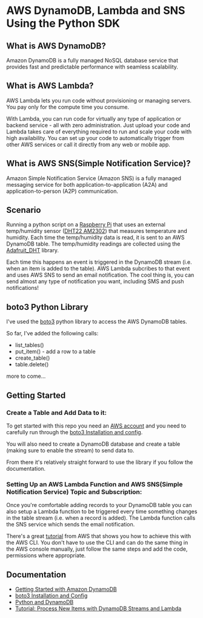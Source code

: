 # AWS DynamoDB, Lambda and SNS Using the Python SDK

## What is AWS DynamoDB?

Amazon DynamoDB is a fully managed NoSQL database service that provides fast and predictable performance with seamless scalability.

## What is AWS Lambda?

AWS Lambda lets you run code without provisioning or managing servers. You pay only for the compute time you consume.

With Lambda, you can run code for virtually any type of application or backend service - all with zero administration. Just upload your code and Lambda takes care of everything required to run and scale your code with high availability. You can set up your code to automatically trigger from other AWS services or call it directly from any web or mobile app.

## What is AWS SNS(Simple Notification Service)?

Amazon Simple Notification Service (Amazon SNS) is a fully managed messaging service for both application-to-application (A2A) and application-to-person (A2P) communication.

## Scenario

Running a python script on a [Raspberry Pi](https://www.raspberrypi.org/) that uses an external temp/humidity sensor ([DHT22 AM2302](https://www.amazon.co.uk/AZDelivery-DHT22-modul-parent/dp/B07Z6JRMCW)) that measures temperature and humidity. Each time the temp/humidity data is read, it is sent to an AWS DynamoDB table. The temp/humidity readings are collected using the [Adafruit_DHT](https://github.com/adafruit/Adafruit_Python_DHT) library.

Each time this happens an event is triggered in the DynamoDB stream (i.e. when an item is added to the table). AWS Lambda subcribes to that event and uses AWS SNS to send an email notification. The cool thing is, you can send almost any type of notification you want, including SMS and push notifications!

## boto3 Python Library

I've used the [boto3](https://boto3.amazonaws.com/v1/documentation/api/latest/index.html) python library to access the AWS DynamoDB tables.

So far, I've added the following calls:

- list_tables()
- put_item() - add a row to a table
- create_table()
- table.delete()

more to come...

## Getting Started

### Create a Table and Add Data to it:

To get started with this repo you need an [AWS account](https://aws.amazon.com/) and you need to carefully run through the [boto3 Installation and config](https://boto3.amazonaws.com/v1/documentation/api/latest/guide/quickstart.html#installation).

You will also need to create a DynamoDB database and create a table (making sure to enable the stream) to send data to.

From there it's relatively straight forward to use the library if you follow the documentation.

### Setting Up an AWS Lambda Function and AWS SNS(Simple Notification Service) Topic and Subscription:

Once you're comfortable adding records to your DynamoDB table you can also setup a Lambda function to be triggered every time something changes in the table stream (i.e. when a record is added). The Lambda function calls the SNS service which sends the email notification.

There's a great [tutorial](https://docs.aws.amazon.com/amazondynamodb/latest/developerguide/Streams.Lambda.Tutorial.html) from AWS that shows you how to achieve this with the AWS CLI. You don't have to use the CLI and can do the same thing in the AWS console manually, just follow the same steps and add the code, permissions where appropriate.

## Documentation

- [Getting Started with Amazon DynamoDB](https://aws.amazon.com/dynamodb/getting-started/)
- [boto3 Installation and Config](https://boto3.amazonaws.com/v1/documentation/api/latest/guide/quickstart.html#installation)
- [Python and DynamoDB](https://docs.aws.amazon.com/amazondynamodb/latest/developerguide/GettingStarted.Python.03.html#GettingStarted.Python.03.01)
- [Tutorial: Process New Items with DynamoDB Streams and Lambda](https://docs.aws.amazon.com/amazondynamodb/latest/developerguide/Streams.Lambda.Tutorial.html)
